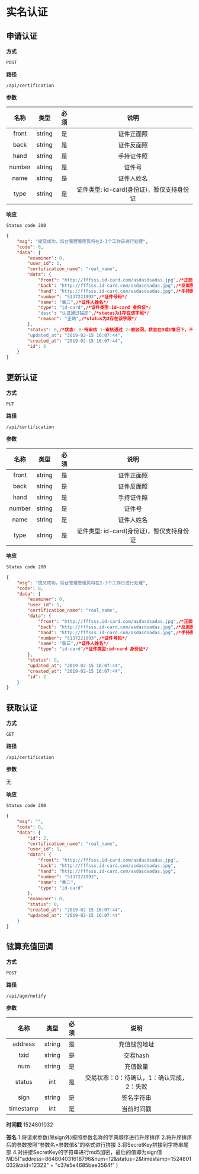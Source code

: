 # 实名认证

## 申请认证

**方式**

`POST`

**路径**

`/api/certification`

**参数**

|  名称   |  类型  | 必须 |  说明  |
| :-----: | :----: | :--: | :----: |
| front | string |  是  |  证件正面照  |
| back | string |  是  | 证件反面照 |
| hand | string |  是  |  手持证件照  |
| number | string |  是  | 证件号 |
| name | string |  是  | 证件人姓名 |
| type | string |  是  | 证件类型: id-card(身份证)，暂仅支持身份证 |

**响应**

`Status code 200`

```json
{
    "msg": "提交成功，后台管理管理员将在2-3个工作日进行处理",
    "code": 0,
    "data": {
        "examiner": 0,
        "user_id": 1,
        "certification_name": "real_name",
        "data": {
            "front": "http://fffsss.id-card.com/asdasdsadas.jpg",/*正面照*/
            "back": "http://fffsss.id-card.com/asdasdsadas.jpg",/*反面照*/
            "hand": "http://fffsss.id-card.com/asdasdsadas.jpg",/*手持照*/
            "number": "5137221993",/*证件号码*/
            "name": "章三",/*证件人姓名*/
            "type": "id-card",/*证件类型:id-card 身份证*/
            "desc": "认证通过描述",/*status为1存在该字段*/
            "reason": "正确",/*status为2存在该字段*/
        },
        "status": 0,/*状态: 0-待审核 1-审核通过 2-被驳回，状态在0或1情况下，不能进行更改*/
        "updated_at": "2019-02-15 16:07:44",
        "created_at": "2019-02-15 16:07:44",
        "id": 2
    }
}
```

## 更新认证

**方式**

`PUT`

**路径**

`/api/certification`

**参数**

|  名称   |  类型  | 必须 |  说明  |
| :-----: | :----: | :--: | :----: |
| front | string |  是  |  证件正面照  |
| back | string |  是  | 证件反面照 |
| hand | string |  是  |  手持证件照  |
| number | string |  是  | 证件号 |
| name | string |  是  | 证件人姓名 |
| type | string |  是  | 证件类型: id-card(身份证)，暂仅支持身份证 |

**响应**

`Status code 200`

```json
{
    "msg": "提交成功，后台管理管理员将在2-3个工作日进行处理",
    "code": 0,
    "data": {
        "examiner": 0,
        "user_id": 1,
        "certification_name": "real_name",
        "data": {
            "front": "http://fffsss.id-card.com/asdasdsadas.jpg",/*正面照*/
            "back": "http://fffsss.id-card.com/asdasdsadas.jpg",/*反面照*/
            "hand": "http://fffsss.id-card.com/asdasdsadas.jpg",/*手持照*/
            "number": "5137221993",/*证件号码*/
            "name": "章三",/*证件人姓名*/
            "type": "id-card"/*证件类型:id-card 身份证*/
        },
        "status": 0,
        "updated_at": "2019-02-15 16:07:44",
        "created_at": "2019-02-15 16:07:44",
        "id": 2
    }
}
```

## 获取认证

**方式**

`GET`

**路径**

`/api/certification`

**参数**

无

**响应**

`Status code 200`

```json
{
    "msg": "",
    "code": 0,
    "data": {
        "id": 2,
        "certification_name": "real_name",
        "user_id": 1,
        "data": {
            "front": "http://fffsss.id-card.com/asdasdsadas.jpg",
            "back": "http://fffsss.id-card.com/asdasdsadas.jpg",
            "hand": "http://fffsss.id-card.com/asdasdsadas.jpg",
            "number": "5137221993",
            "name": "章三",
            "type": "id-card"
        },
        "examiner": 0,
        "status": 0,
        "created_at": "2019-02-15 16:07:44",
        "updated_at": "2019-02-15 16:07:44"
    }
}
```
## 铉算充值回调

**方式**

`POST`

**路径**

`/api/agm/notify`

**参数**

|  名称   |  类型  | 必须 |  说明  |
| :-----: | :----: | :--: | :----: |
| address | string |  是  |  充值钱包地址  |
| txid | string |  是  | 交易hash |
| num | string |  是  |  充值数量  |
| status | int |  是  | 交易状态：0：待确认，1：确认完成，2：失败 |
| sign | string |  是  | 签名字符串 |
| timestamp | int |  是  | 当前时间戳 |

**时间戳**
1524801032

**签名**
1.将请求参数(除sign外)按照参数名称的字典顺序进⾏升序排序
2.将升序排序后的参数按照“参数名=参数值&”的格式进行拼接
3.将SecretKey拼接到字符串尾部
4.对拼接SecretKey的字符串进行md5加密，最后的值即为sign值
MD5("address=864804031618796&num=12&status=2&timestamp=1524801032&txid=12322"  + "c37e5e4685bee3564f" )

